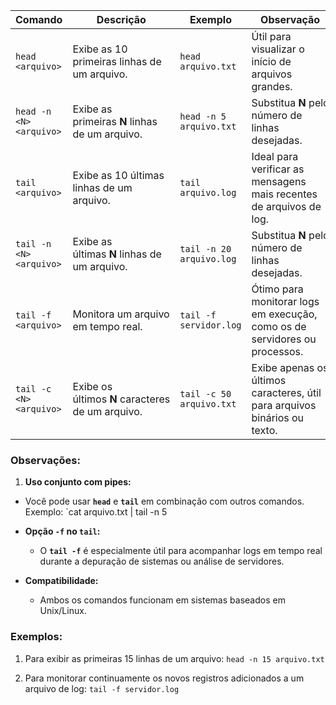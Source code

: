 | **Comando**             | **Descrição**                                    | **Exemplo**              | **Observação**                                                             |
| ----------------------- | ------------------------------------------------ | ------------------------ | -------------------------------------------------------------------------- |
| `head <arquivo>`        | Exibe as 10 primeiras linhas de um arquivo.      | `head arquivo.txt`       | Útil para visualizar o início de arquivos grandes.                         |
| `head -n <N> <arquivo>` | Exibe as primeiras **N** linhas de um arquivo.   | `head -n 5 arquivo.txt`  | Substitua **N** pelo número de linhas desejadas.                           |
| `tail <arquivo>`        | Exibe as 10 últimas linhas de um arquivo.        | `tail arquivo.log`       | Ideal para verificar as mensagens mais recentes de arquivos de log.        |
| `tail -n <N> <arquivo>` | Exibe as últimas **N** linhas de um arquivo.     | `tail -n 20 arquivo.log` | Substitua **N** pelo número de linhas desejadas.                           |
| `tail -f <arquivo>`     | Monitora um arquivo em tempo real.               | `tail -f servidor.log`   | Ótimo para monitorar logs em execução, como os de servidores ou processos. |
| `tail -c <N> <arquivo>` | Exibe os últimos **N** caracteres de um arquivo. | `tail -c 50 arquivo.txt` | Exibe apenas os últimos caracteres, útil para arquivos binários ou texto.  |


### Observações:

1. **Uso conjunto com pipes:**

- Você pode usar **`head`** e **`tail`** em combinação com outros comandos. Exemplo:
	`cat arquivo.txt | tail -n 5

- **Opção `-f` no `tail`:**
    - O **`tail -f`** é especialmente útil para acompanhar logs em tempo real durante a depuração de sistemas ou análise de servidores.
- **Compatibilidade:**
    - Ambos os comandos funcionam em sistemas baseados em Unix/Linux.

### Exemplos:

1. Para exibir as primeiras 15 linhas de um arquivo:
	`head -n 15 arquivo.txt`

2. Para monitorar continuamente os novos registros adicionados a um arquivo de log:
    `tail -f servidor.log`